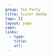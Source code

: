 ```yaml
---
group: Tea Party
title: Sister Awake
tags: []
layout: page
capo: 
links: 
  - type: 
    title: 
    url: 
---
```



